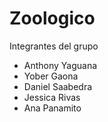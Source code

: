 # Zoologico 

Integrantes del grupo 

- Anthony Yaguana
- Yober Gaona
- Daniel Saabedra
- Jessica Rivas
- Ana Panamito
  


